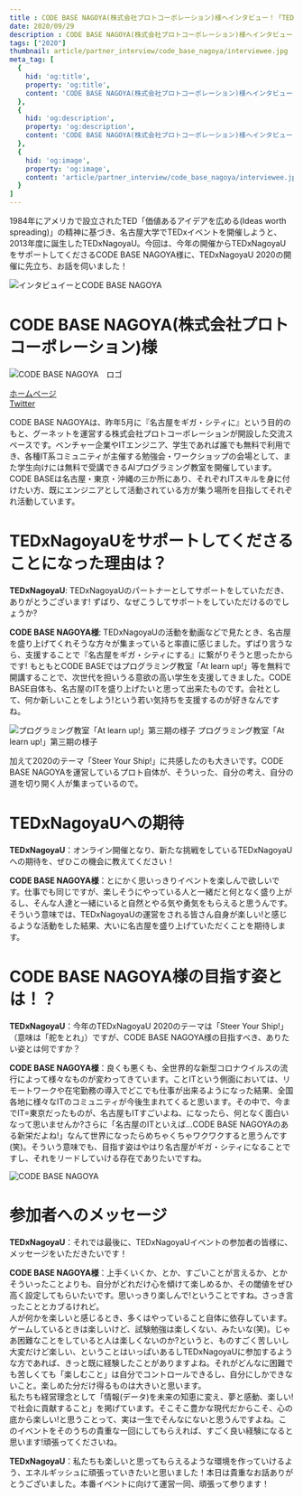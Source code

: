 ```yaml
---
title : CODE BASE NAGOYA(株式会社プロトコーポレーション)様へインタビュー！「TEDxNagoyaUで実現してもらいたいものとは！？」
date: 2020/09/29
description : CODE BASE NAGOYA(株式会社プロトコーポレーション)様へインタビュー！
tags: ["2020"]
thumbnail: article/partner_interview/code_base_nagoya/interviewee.jpg
meta_tag: [
  {
    hid: 'og:title',
    property: 'og:title',
    content: 'CODE BASE NAGOYA(株式会社プロトコーポレーション)様へインタビュー！'
  },
  {
    hid: 'og:description',
    property: 'og:description',
    content: 'CODE BASE NAGOYA(株式会社プロトコーポレーション)様へインタビュー！「TEDxNagoyaUで実現してもらいたいものとは！？」'
  },
  {
    hid: 'og:image',
    property: 'og:image',
    content: 'article/partner_interview/code_base_nagoya/interviewee.jpg'
  }
]
---
```


1984年にアメリカで設立されたTED「価値あるアイデアを広める(Ideas worth spreading)」の精神に基づき、名古屋大学でTEDxイベントを開催しようと、2013年度に誕生したTEDxNagoyaU。今回は、今年の開催からTEDxNagoyaUをサポートしてくださるCODE BASE NAGOYA様に、TEDxNagoyaU 2020の開催に先立ち、お話を伺いました！

![インタビュイーとCODE BASE NAGOYA](article/partner_interview/code_base_nagoya/interviewee.jpg)

# CODE BASE NAGOYA(株式会社プロトコーポレーション)様

![CODE BASE NAGOYA　ロゴ](article/partner_interview/code_base_nagoya/logo.jpg)

[ホームページ](https://codebase.proto-g.co.jp/)  
[Twitter](https://twitter.com/codebase_nagoya)

CODE BASE NAGOYAは、昨年5月に『名古屋をギガ・シティに』という目的のもと、グーネットを運営する株式会社プロトコーポレーションが開設した交流スペースです。ベンチャー企業やITエンジニア、学生であれば誰でも無料で利用でき、各種IT系コミュニティが主催する勉強会・ワークショップの会場として、また学生向けには無料で受講できるAIプログラミング教室を開催しています。CODE BASEは名古屋・東京・沖縄の三か所にあり、それぞれITスキルを身に付けたい方、既にエンジニアとして活動されている方が集う場所を目指してそれぞれ活動しています。

# TEDxNagoyaUをサポートしてくださることになった理由は？
__TEDxNagoyaU__: TEDxNagoyaUのパートナーとしてサポートをしていただき、ありがとうございます! ずばり、なぜこうしてサポートをしていただけるのでしょうか?

__CODE BASE NAGOYA様__: TEDxNagoyaUの活動を動画などで見たとき、名古屋を盛り上げてくれそうな方々が集まっていると率直に感じました。ずばり言うなら、支援することで『名古屋をギガ・シティにする』に繋がりそうと思ったからです! もともとCODE BASEではプログラミング教室「At learn up!」等を無料で開講することで、次世代を担いうる意欲の高い学生を支援してきました。CODE BASE自体も、名古屋のITを盛り上げたいと思って出来たものです。会社として、何か新しいことをしよう!という若い気持ちを支援するのが好きなんですね。

![プログラミング教室「At learn up!」第三期の様子](article/partner_interview/code_base_nagoya/programming_class.jpg)
プログラミング教室「At learn up!」第三期の様子

加えて2020のテーマ「Steer Your Ship!」に共感したのも大きいです。CODE BASE NAGOYAを運営しているプロト自体が、そういった、自分の考え、自分の道を切り開く人が集まっているので。

# TEDxNagoyaUへの期待
__TEDxNagoyaU__：オンライン開催となり、新たな挑戦をしているTEDxNagoyaUへの期待を、ぜひこの機会に教えてください！

__CODE BASE NAGOYA様__：とにかく思いっきりイベントを楽しんで欲しいです。仕事でも同じですが、楽しそうにやっている人と一緒だと何となく盛り上がるし、そんな人達と一緒にいると自然とやる気や勇気をもらえると思うんです。そういう意味では、TEDxNagoyaUの運営をされる皆さん自身が楽しい!と感じるような活動をした結果、大いに名古屋を盛り上げていただくことを期待します。

# CODE BASE NAGOYA様の目指す姿とは！？
__TEDxNagoyaU__：今年のTEDxNagoyaU 2020のテーマは「Steer Your Ship!」（意味は「舵をとれ」）ですが、CODE BASE NAGOYA様の目指すべき、ありたい姿とは何ですか？

__CODE BASE NAGOYA様__：良くも悪くも、全世界的な新型コロナウイルスの流行によって様々なものが変わってきています。ことITという側面においては、リモートワークや在宅勤務の導入でどこでも仕事が出来るようになった結果、全国各地に様々なITのコミュニティが今後生まれてくると思います。その中で、今までIT=東京だったものが、名古屋もITすごいよね、になったら、何となく面白いなって思いませんか?さらに「名古屋のITといえば...CODE BASE NAGOYAのある新栄だよね!」なんて世界になったらめちゃくちゃワクワクすると思うんです(笑)。そういう意味でも、目指す姿はやはり名古屋がギガ・シティになることですし、それをリードしていける存在でありたいですね。

![CODE BASE NAGOYA](article/partner_interview/code_base_nagoya/room_of_code_base_nagoya.jpg)

# 参加者へのメッセージ
__TEDxNagoyaU__：それでは最後に、TEDxNagoyaUイベントの参加者の皆様に、メッセージをいただきたいです！

__CODE BASE NAGOYA様__：上手くいくか、とか、すごいことが言えるか、とかそういったことよりも、自分がどれだけ心を傾けて楽しめるか、その閾値をぜひ高く設定してもらいたいです。思いっきり楽しんで!ということですね。さっき言ったこととカブるけれど。  
人が何かを楽しいと感じるとき、多くはやっていること自体に依存しています。ゲームしているときは楽しいけど、試験勉強は楽しくない、みたいな(笑)。じゃあ困難なことをしていると人は楽しくないのか?というと、ものすごく苦しいし大変だけど楽しい、ということはいっぱいあるしTEDxNagoyaUに参加するような方であれば、きっと既に経験したことがありますよね。それがどんなに困難でも苦しくても「楽しむこと」は自分でコントロールできるし、自分にしかできないこと。楽しめた分だけ得るものは大きいと思います。  
私たちも経営理念として「情報(データ)を未来の知恵に変え、夢と感動、楽しい!で社会に貢献すること」を掲げています。そこそこ豊かな現代だからこそ、心の底から楽しい!と思うことって、実は一生でそんなにないと思うんですよね。このイベントをそのうちの貴重な一回にしてもらえれば、すごく良い経験になると思います!頑張ってくださいね。

__TEDxNagoyaU__：私たちも楽しいと思ってもらえるような環境を作っていけるよう、エネルギッシュに頑張っていきたいと思いました！本日は貴重なお話ありがとうございました。本番イベントに向けて運営一同、頑張って参ります！